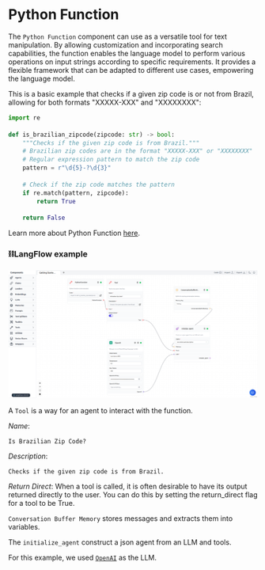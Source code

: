 # Python Function


The `Python Function` component can use as a versatile tool for text manipulation. By allowing customization and incorporating search capabilities, the function enables the language model to perform various operations on input strings according to specific requirements. It provides a flexible framework that can be adapted to different use cases, empowering the language model.

This is a basic example that checks if a given zip code is or not from Brazil, allowing for both formats "XXXXX-XXX" and "XXXXXXXX":

```python
import re

def is_brazilian_zipcode(zipcode: str) -> bool:
    """Checks if the given zip code is from Brazil."""
    # Brazilian zip codes are in the format "XXXXX-XXX" or "XXXXXXXX"
    # Regular expression pattern to match the zip code
    pattern = r"\d{5}-?\d{3}"
    
    # Check if the zip code matches the pattern
    if re.match(pattern, zipcode):
        return True
    
    return False
```
Learn more about Python Function [here](https://python.langchain.com/en/latest/modules/agents/tools/custom_tools.html#using-the-tool-decorator).

### ⛓️LangFlow example

![Python Function](img/python-function.png)

A `Tool` is a way for an agent to interact with the function.

*Name*:
```text
Is Brazilian Zip Code?
```

*Description*:
```text
Checks if the given zip code is from Brazil.
```
 *Return Direct*:
 When a tool is called, it is often desirable to have its output returned directly to the user. You can do this by setting the return_direct flag for a tool to be True.

`Conversation Buffer Memory` stores messages and extracts them into variables.

The `initialize_agent` construct a json agent from an LLM and tools.

For this example, we used [`OpenAI`](https://platform.openai.com/) as the LLM.